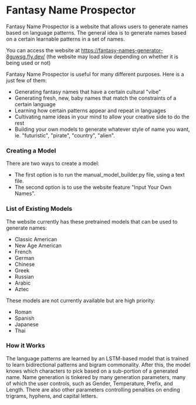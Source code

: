 # Fantasy Name Prospector
Fantasy Name Prospector is a website that allows users to generate names based on language patterns.
The general idea is to generate names based on a certain learnable patterns in a set of names.  

You can access the website at https://fantasy-names-generator-8guwsg.fly.dev/
(the website may load slow depending on whether it is being used or not)

Fantasy Name Prospector is useful for many different purposes. Here is a just few of them:
* Generating fantasy names that have a certain cultural "vibe"
* Generating fresh, new, baby names that match the constraints of a certain language
* Learning how certain patterns appear and repeat in languages 
* Cultivating name ideas in your mind to allow your creative side to do the rest
* Building your own models to generate whatever style of name you want, ie. "futuristic", "pirate", "country", "alien".  

### Creating a Model

There are two ways to create a model:
* The first option is to run the manual_model_builder.py file, using a text file.
* The second option is to use the website feature "Input Your Own Names".   

### List of Existing Models

The website currently has these pretrained models that can be used to generate names:
* Classic American
* New Age American
* French
* German
* Chinese
* Greek
* Russian
* Arabic
* Aztec

These models are not currently available but are high priority:
* Roman
* Spanish
* Japanese 
* Thai

### How it Works 
The language patterns are learned by an LSTM-based model that is trained to learn bidirectional patterns and bigram commonality. After this, the model knows which characters to pick based on a sub-portion of a generated name. 
Name generation is tinkered by many generation parameters, many of which the user controls, such as Gender, Temperature, Prefix, and Length. There are also other parameters controlling penalties on ending trigrams, hyphens, and capital letters. 
